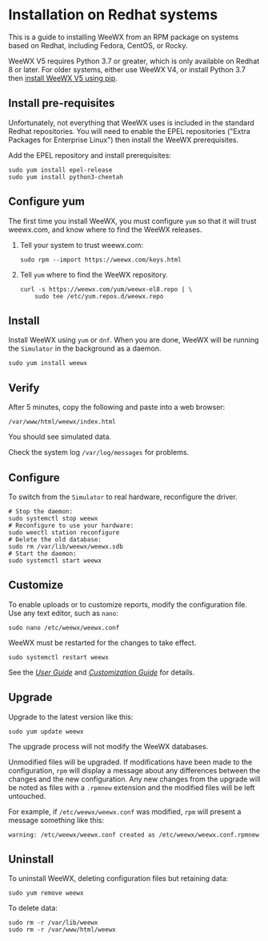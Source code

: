 # Installation on Redhat systems 

This is a guide to installing WeeWX from an RPM package on systems based on
Redhat, including Fedora, CentOS, or Rocky.

WeeWX V5 requires Python 3.7 or greater, which is only available on Redhat 8 or
later.  For older systems, either use WeeWX V4, or install Python 3.7 then
[install WeeWX V5 using pip](../pip).


## Install pre-requisites

Unfortunately, not everything that WeeWX uses is included in the standard
Redhat repositories. You will need to enable the EPEL repositories
("Extra Packages for Enterprise Linux") then install the WeeWX prerequisites.

Add the EPEL repository and install prerequisites:

```shell
sudo yum install epel-release
sudo yum install python3-cheetah
```


## Configure yum

The first time you install WeeWX, you must configure `yum` so that it will
trust weewx.com, and know where to find the WeeWX releases.

1. Tell your system to trust weewx.com:

    ```shell
    sudo rpm --import https://weewx.com/keys.html
    ```

2. Tell `yum` where to find the WeeWX repository.

    ```shell
    curl -s https://weewx.com/yum/weewx-el8.repo | \
        sudo tee /etc/yum.repos.d/weewx.repo
    ```


## Install

Install WeeWX using `yum` or `dnf`. When you are done, WeeWX will be running
the `Simulator` in the background as a daemon.

```shell
sudo yum install weewx
```


## Verify

After 5 minutes, copy the following and paste into a web browser:

    /var/www/html/weewx/index.html

You should see simulated data.

Check the system log `/var/log/messages` for problems.


## Configure

To switch from the `Simulator` to real hardware, reconfigure the driver.

```shell
# Stop the daemon:
sudo systemctl stop weewx
# Reconfigure to use your hardware:
sudo weectl station reconfigure
# Delete the old database:
sudo rm /var/lib/weewx/weewx.sdb
# Start the daemon:
sudo systemctl start weewx
```


## Customize

To enable uploads or to customize reports, modify the configuration file.
Use any text editor, such as `nano`:
```shell
sudo nano /etc/weewx/weewx.conf
```

WeeWX must be restarted for the changes to take effect.
```shell
sudo systemctl restart weewx
```

See the [*User Guide*](../../usersguide) and
[*Customization Guide*](../../custom) for details.


## Upgrade

Upgrade to the latest version like this:
```shell
sudo yum update weewx
```

The upgrade process will not modify the WeeWX databases.

Unmodified files will be upgraded. If modifications have been made to the
configuration, `rpm` will display a message about any differences between the
changes and the new configuration. Any new changes from the upgrade will be
noted as files with a `.rpmnew` extension and the modified files will be left
untouched.

For example, if `/etc/weewx/weewx.conf` was modified, `rpm` will present a
message something like this:

```
warning: /etc/weewx/weewx.conf created as /etc/weewx/weewx.conf.rpmnew
```


## Uninstall

To uninstall WeeWX, deleting configuration files but retaining data:

```shell
sudo yum remove weewx
```

To delete data:

```shell
sudo rm -r /var/lib/weewx
sudo rm -r /var/www/html/weewx
```
